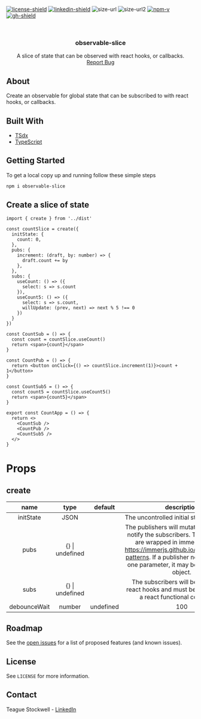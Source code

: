 [![license-shield]][license-url] [![linkedin-shield]][linkedin-url] ![size-url] ![size-url2] [![npm-v]][npm-url] [![gh-shield]][gh-url]

[license-shield]: https://img.shields.io/github/license/teaguestockwell/observable-slice.svg

[license-url]: https://github.com/teaguestockwell/observable-slice/blob/master/LICENSE

[linkedin-shield]: https://img.shields.io/badge/-LinkedIn-black.svg?logo=linkedin&colorB=555

[linkedin-url]: https://www.linkedin.com/in/teague-stockwell/

[size-url]: https://img.shields.io/bundlephobia/minzip/observable-slice

[size-url2]: https://img.shields.io/bundlephobia/min/observable-slice

[npm-v]: https://img.shields.io/npm/v/observable-slice

[npm-url]: https://www.npmjs.com/package/observable-slice

[gh-shield]: https://img.shields.io/badge/-GitHub-black.svg?logo=github&colorB=555

[gh-url]: https://github.com/teaguestockwell/observable-slice

<!-- PROJECT LOGO -->
<br />
<p align="center">
  <a href="https://github.com/teaguestockwell/observable-slice">
  </a>

  <h3 align="center">observable-slice</h3>

  <p align="center">
    A slice of state that can be observed with react hooks, or callbacks.
    <br />
    <a href="https://github.com/teaguestockwell/observable-slice/issues">Report Bug</a>
  </p>
</p>

## About
Create an observable for global state that can be subscribed to with react hooks, or callbacks.

## Built With

- [TSdx](https://github.com/formium/tsdx)
- [TypeScript](https://www.typescriptlang.org)

## Getting Started

To get a local copy up and running follow these simple steps


```sh
npm i observable-slice
```

## Create a slice of state
```tsx
import { create } from '../dist'

const countSlice = create({
  initState: {
    count: 0,
  },
  pubs: {
    increment: (draft, by: number) => {
      draft.count += by
    },
  },
  subs: {
    useCount: () => ({
      select: s => s.count
    }),
    useCount5: () => ({
      select: s => s.count,
      willUpdate: (prev, next) => next % 5 !== 0
    })
  }
})

const CountSub = () => {
  const count = countSlice.useCount()
  return <span>{count}</span>
}

const CountPub = () => {
  return <button onClick={() => countSlice.increment(1)}>count + 1</button>
}

const CountSub5 = () => {
  const count5 = countSlice.useCount5()
  return <span>{count5}</span>
}

export const CountApp = () => {
  return <>
    <CountSub />
    <CountPub />
    <CountSub5 />
  </>
}
```

# Props
## create
|      name      |                 type                              | default |                           description                                                                                                                                                                                                       |
|:--------------:|:-------------------------------------------------:|:-------:|:-------------------------------------------------------------------------------------------------------------------------------------------------------------------------------------------------------------------------------------------:|
| initState      | JSON                                              |         | The uncontrolled initial state of the slice.                                                                                                                                                                                                |
| pubs           | {} \| undefined                                   |         | The publishers will mutate the slice then notify the subscribers. These reducers are wrapped in immer's produce: https://immerjs.github.io/immer/update-patterns. If a publisher needs more than one parameter, it may be passed as an object.|
| subs           | {} \| undefined                                   |         | The subscribers will be available as react hooks and must be used inside of a react functional component.                                                                                                                                   |
| debounceWait   | number | undefined                                | 100     | The amount of milliseconds to wait before notifying the subscribers again.                                                                                                                                                                  |

## Roadmap

See the [open issues](https://github.com/tsappdevelopment/observable-slice/issues) for a list of proposed features (and known issues).

## License

See `LICENSE` for more information.

## Contact

Teague Stockwell - [LinkedIn](https://www.linkedin.com/in/teague-stockwell)